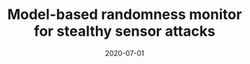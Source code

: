---
title: "Model-based randomness monitor for stealthy sensor attacks"
collection: publications
detail: "enabled"
# permalink: /publication/RandomnessMonitor-ACC20
# excerpt: 'This paper is about the number 3. The number 4 is left for future work.'
outlink: 'https://paulbonczek.github.io/projects/ACC2020/'
date: 2020-07-01
venue: '2020 American Control Conference (ACC)'
paperurl: '/files/pdf/publications/Model-based_Randomness_Monitor_for_Stealthy_Sensor_Attacks.pdf'
link: 'https://ieeexplore.ieee.org/abstract/document/9147412'
citation: 'Bonczek, P.J., <strong>Gao, S.</strong> and Bezzo, N., 2020, July. Model-based randomness monitor for stealthy sensor attacks. In 2020 American Control Conference (<strong>ACC</strong>) (pp. 2036-2042). IEEE.'
order_number: 30
---